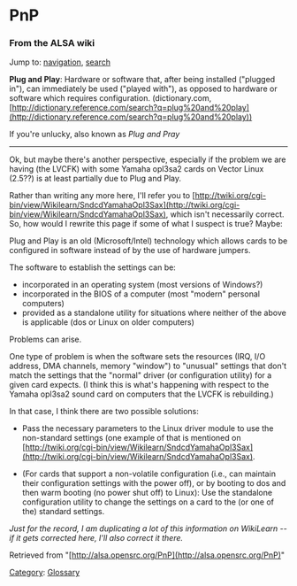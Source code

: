 PnP
===

### From the ALSA wiki

Jump to: [navigation](#mw-head), [search](#p-search)

**Plug and Play**: Hardware or software that, after being installed
("plugged in"), can immediately be used ("played with"), as opposed to
hardware or software which requires configuration. (dictionary.com,
[http://dictionary.reference.com/search?q=plug%20and%20play](http://dictionary.reference.com/search?q=plug%20and%20play))

If you're unlucky, also known as *Plug and Pray*

---

Ok, but maybe there's another perspective, especially if the problem we
are having (the LVCFK) with some Yamaha opl3sa2 cards on Vector Linux
(2.5??) is at least partially due to Plug and Play.

Rather than writing any more here, I'll refer you to
[http://twiki.org/cgi-bin/view/Wikilearn/SndcdYamahaOpl3Sax](http://twiki.org/cgi-bin/view/Wikilearn/SndcdYamahaOpl3Sax),
which isn't necessarily correct. So, how would I rewrite this page if
some of what I suspect is true? Maybe:

Plug and Play is an old (Microsoft/Intel) technology which allows cards
to be configured in software instead of by the use of hardware jumpers.

The software to establish the settings can be:

-   incorporated in an operating system (most versions of Windows?)
-   incorporated in the BIOS of a computer (most "modern" personal
    computers)
-   provided as a standalone utility for situations where neither of the
    above is applicable (dos or Linux on older computers)

Problems can arise.

One type of problem is when the software sets the resources (IRQ, I/O
address, DMA channels, memory "window") to "unusual" settings that don't
match the settings that the "normal" driver (or configuration utility)
for a given card expects. (I think this is what's happening with respect
to the Yamaha opl3sa2 sound card on computers that the LVCFK is
rebuilding.)

In that case, I think there are two possible solutions:

-   Pass the necessary parameters to the Linux driver module to use the
    non-standard settings (one example of that is mentioned on
    [http://twiki.org/cgi-bin/view/Wikilearn/SndcdYamahaOpl3Sax](http://twiki.org/cgi-bin/view/Wikilearn/SndcdYamahaOpl3Sax).

-   (For cards that support a non-volatile configuration (i.e., can
    maintain their configuration settings with the power off), or by
    booting to dos and then warm booting (no power shut off) to Linux):
    Use the standalone configuration utility to change the settings on a
    card to the (or one of the) standard settings.

*Just for the record, I am duplicating a lot of this information on
WikiLearn -- if it gets corrected here, I'll also correct it there.*

Retrieved from
"[http://alsa.opensrc.org/PnP](http://alsa.opensrc.org/PnP)"

[Category](/Special:Categories "Special:Categories"):
[Glossary](/Category:Glossary "Category:Glossary")

